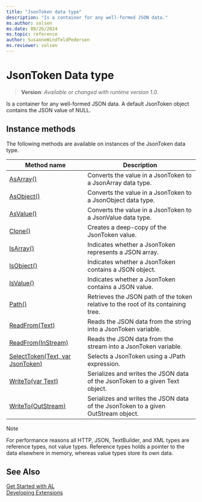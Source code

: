 ```yaml
---
title: "JsonToken data type"
description: "Is a container for any well-formed JSON data."
ms.author: solsen
ms.date: 08/26/2024
ms.topic: reference
author: SusanneWindfeldPedersen
ms.reviewer: solsen
---
```

[//]: # (START>DO_NOT_EDIT)
[//]: # (IMPORTANT:Do not edit any of the content between here and the END>DO_NOT_EDIT.)
[//]: # (Any modifications should be made in the .xml files in the ModernDev repo.)
# JsonToken Data type
> **Version**: _Available or changed with runtime version 1.0._

Is a container for any well-formed JSON data. A default JsonToken object contains the JSON value of NULL.



## Instance methods
The following methods are available on instances of the JsonToken data type.

|Method name|Description|
|-----------|-----------|
|[AsArray()](jsontoken-asarray-method.md)|Converts the value in a JsonToken to a JsonArray data type.|
|[AsObject()](jsontoken-asobject-method.md)|Converts the value in a JsonToken to a JsonObject data type.|
|[AsValue()](jsontoken-asvalue-method.md)|Converts the value in a JsonToken to a JsonValue data type.|
|[Clone()](jsontoken-clone-method.md)|Creates a deep-copy of the JsonToken value.|
|[IsArray()](jsontoken-isarray-method.md)|Indicates whether a JsonToken represents a JSON array.|
|[IsObject()](jsontoken-isobject-method.md)|Indicates whether a JsonToken contains a JSON object.|
|[IsValue()](jsontoken-isvalue-method.md)|Indicates whether a JsonToken contains a JSON value.|
|[Path()](jsontoken-path-method.md)|Retrieves the JSON path of the token relative to the root of its containing tree.|
|[ReadFrom(Text)](jsontoken-readfrom-string-method.md)|Reads the JSON data from the string into a JsonToken variable.|
|[ReadFrom(InStream)](jsontoken-readfrom-instream-method.md)|Reads the JSON data from the stream into a JsonToken variable.|
|[SelectToken(Text, var JsonToken)](jsontoken-selecttoken-method.md)|Selects a JsonToken using a JPath expression.|
|[WriteTo(var Text)](jsontoken-writeto-text-method.md)|Serializes and writes the JSON data of the JsonToken to a given Text object.|
|[WriteTo(OutStream)](jsontoken-writeto-outstream-method.md)|Serializes and writes the JSON data of the JsonToken to a given OutStream object.|

[//]: # (IMPORTANT: END>DO_NOT_EDIT)

> [!NOTE]  
> For performance reasons all HTTP, JSON, TextBuilder, and XML types are reference types, not value types. Reference types holds a pointer to the data elsewhere in memory, whereas value types store its own data.

## See Also
[Get Started with AL](../../devenv-get-started.md)  
[Developing Extensions](../../devenv-dev-overview.md)  